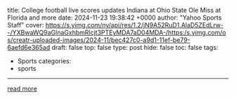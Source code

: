 title: College football live scores updates Indiana at Ohio State Ole Miss at Florida and more
date: 2024-11-23 19:38:42 +0000
author: "Yahoo Sports Staff"
cover: https://s.yimg.com/ny/api/res/1.2/jN9A52RuD1.AlaD5ZEdLrw--/YXBwaWQ9aGlnaGxhbmRlcjt3PTEyMDA7aD04MDA-/https:/s.yimg.com/os/creatr-uploaded-images/2024-11/bec427c0-a9d1-11ef-be79-6aefd6e365ad
draft: false
top: false
type: post
hide: false
toc: false
tags:
  - Sports
categories:
  - sports
---



[read more](https://sports.yahoo.com/live/college-football-live-scores-updates-indiana-at-ohio-state-ole-miss-at-florida-and-more-154550470.html)
